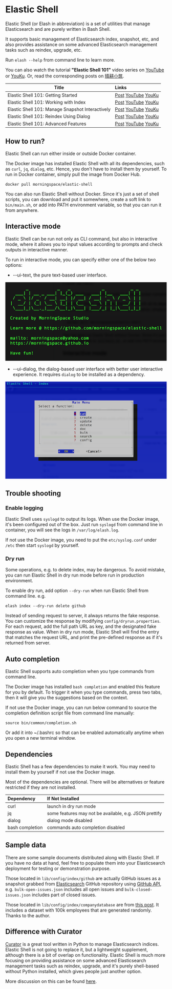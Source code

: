 # Elastic Shell

Elastic Shell (or Elash in abbreviation) is a set of utilities that manage Elasticsearch and are purely written in Bash Shell.

It supports basic management of Elasticsearch index, snapshot, etc, and also provides assistance on some advanced Elasticsearch management tasks such as reindex, upgrade, etc.

Run `elash --help` from command line to learn more.

You can also watch the tutorial **"Elastic Shell 101"** video series on [YouTube](https://www.youtube.com/watch?v=9r_RNz89SVw&list=PLVQM6jLkNkfoJSTI2BgEZ4lwWT-dfsf51) or [YouKu](https://v.youku.com/v_show/id_XNDEwNjI0OTk2OA==.html?f=52133377). Or, read the corresponding posts on [晴耕小筑](https://morningspace.github.io/studio).

| Title | Links
| ---- 	|:----
| Elastic Shell 101: Getting Started | [Post](https://morningspace.github.io/tech/elash101-1/) [YouTube](https://youtu.be/9r_RNz89SVw) [YouKu](https://v.youku.com/v_show/id_XNDEwNjI0OTk2OA==.html?f=52133377) 
| Elastic Shell 101: Working with Index | [Post](https://morningspace.github.io/tech/elash101-2/) [YouTube](https://youtu.be/nWX8miFbRPQ) [YouKu](https://v.youku.com/v_show/id_XNDExNjc0OTU4NA==.html?f=52133377)
| Elastic Shell 101: Manage Snapshot Interactively | [Post](https://morningspace.github.io/tech/elash101-3/) [YouTube](https://youtu.be/_KwIkjoRQS8) [YouKu](https://v.youku.com/v_show/id_XNDEyODY2NTA3Mg==.html?f=52133377)
| Elastic Shell 101: Reindex Using Dialog | [Post](https://morningspace.github.io/tech/elash101-4/) [YouTube](https://youtu.be/ywgxY1h0PsA) [YouKu](https://v.youku.com/v_show/id_XNDEzNTMwMTU5Ng==.html?f=52133377)
| Elastic Shell 101: Advanced Features | [Post](https://morningspace.github.io/tech/elash101-5/) [YouTube](https://youtu.be/wc4CnChWxPE) [YouKu](https://v.youku.com/v_show/id_XNDE1NTQ1NjIwNA==.html?f=52133377)

## How to run?

Elastic Shell can run either inside or outside Docker container.

The Docker image has installed Elastic Shell with all its dependencies, such as `curl`, `jq`, `dialog`, etc. Hence, you don't have to install them by yourself. To run in Docker container, simply pull the image from Docker Hub.
```
docker pull morningspace/elastic-shell
```

You can also run Elastic Shell without Docker. Since it's just a set of shell scripts, you can download and put it somewhere, create a soft link to `bin/main.sh`, or add into PATH environment variable, so that you can run it from anywhere.

## Interactive mode

Elastic Shell can be run not only as CLI command, but also in interactive mode, where it allows you to input values according to prompts and check outputs in interactive manner.

To run in interactive mode, you can specify either one of the below two options:

* --ui-text, the pure text-based user interface.

![](images/ui-text.png)

* --ui-dialog, the dialog-based user interface with better user interactive experience. It requires `dialog` to be installed as a dependency.

![](images/ui-dialog.png)

## Trouble shooting

### Enable logging

Elastic Shell uses `syslogd` to output its logs. When use the Docker image, it's been configured out of the box. Just run `syslogd` from command line in container, you will see the logs in `/var/log/elash.log`.

If not use the Docker image, you need to put the `etc/syslog.conf` under `/etc` then start `syslogd` by yourself.

### Dry run

Some operations, e.g. to delete index, may be dangerous. To avoid mistake, you can run Elastic Shell in dry run mode before run in production environment.

To enable dry run, add option `--dry-run` when run Elastic Shell from command line. e.g.
```
elash index --dry-run delete github
```

Instead of sending request to server, it always returns the fake response. You can customize the response by modifying `config/dryrun.properties`. For each request, add the full path URL as key, and the designated fake response as value. When in dry run mode, Elastic Shell will find the entry that matches the request URL, and print the pre-defined response as if it's returned from server.

## Auto completion

Elastic Shell supports auto completion when you type commands from command line.

The Docker image has installed `bash completion` and enabled this feature for you by default. To trigger it when you type commands, press two tabs, then it will give you the suggestions based on the context.

If not use the Docker image, you can run below command to source the completion definition script file from command line manually:
```
source bin/common/completion.sh
```

Or add it into ~/.bashrc so that can be enabled automatically anytime when you open a new terminal window.

## Dependencies

Elastic Shell has a few dependencies to make it work. You may need to install them by yourself if not use the Docker image. 

Most of the dependencies are optional. There will be alternatives or feature restricted if they are not installed.

|Dependency			|If Not Installed
|:----					|:----
|curl           |launch in dry run mode
|jq             |some features may not be available, e.g. JSON prettify
|dialog         |dialog mode disabled
|bash completion|commands auto completion disabled

## Sample data

There are some sample documents distributed along with Elastic Shell. If you have no data at hand, feel free to populate them into your Elasticsearch deployment for testing or demonstration purpose.

Those located in `lib/config/index/github` are actually GitHub issues as a snapshot grabbed from [Elasticsearch](https://github.com/elastic/elasticsearch) GitHub repository using [GitHub API](https://developer.github.com/), e.g. `bulk-open-issues.json` includes all open issues and `bulk-closed-issues.json` includes part of closed issues.

Those located in `lib/config/index/companydatabase` are from [this post](http://ikeptwalking.com/elasticsearch-sample-data/). It includes a dataset with 100k employees that are generated randomly. Thanks to the author.

## Difference with Curator

[Curator](https://github.com/elastic/curator) is a great tool written in Python to manage Elasticsearch indices. Elastic Shell is not going to replace it, but a lightweight supplement, although there is a bit of overlap on functionality. Elastic Shell is much more focusing on providing assistance on some advanced Elasticsearch management tasks such as reindex, upgrade, and it's purely shell-based without Python installed, which gives people just another option.

More discussion on this can be found [here](https://discuss.elastic.co/t/looking-for-shell-based-elasticsearch-client-or-something-similar-to-curator-run-in-command-line/166009/5).
